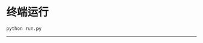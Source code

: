 # 终端运行

```shell
python run.py
```
***********************************************************************************************************************************************************************************************************************************************************************************************************************************************************************************************************************************************************************************************************************************************************************************************************************************************************************************************************************************************************************************************************************************************************************************************************************************************************